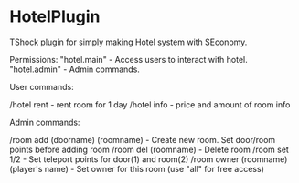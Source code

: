 # HotelPlugin
TShock plugin for simply making Hotel system with SEconomy.



Permissions:
"hotel.main" - Access users to interact with hotel.
"hotel.admin" - Admin commands.

User commands:

/hotel rent - rent room for 1 day 
/hotel info - price and amount of room info 

Admin commands:

/room add (doorname) (roomname) - Create new room. Set door/room points before adding room 
/room del (roomname) - Delete room 
/room set 1/2 - Set teleport points for door(1) and room(2) 
/room owner (roomname) (player's name) - Set owner for this room (use \"all\" for free access) 
 
